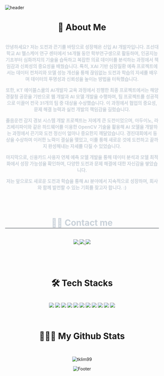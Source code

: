 ![header](https://capsule-render.vercel.app/api?type=waving&text=🖐️WELCOME&color=timeGradient&height=300&section=header&fontSize=72&animation=fadeIn)

<h1 align="center">📄 About Me</h1> <br>
  <div style="font-weight: 700; font-size: 15px; text-align: center; color: #c9d1d9;"> 안녕하세요? 저는 도전과 끈기를 바탕으로 성장해온 신입 AI 개발자입니다. 조선대학교 AI 헬스케어 연구 센터에서 14개월 동안 학부연구생으로 활동하며, 인공지능 기초부터 심화까지의 기술을 습득하고 복잡한 의료 데이터를 분석하는 과정에서 책임감과 신뢰성의 중요성을 배웠습니다. 특히, XAI 기반 심장질환 예측 프로젝트에서는 데이터 전처리와 모델 성능 개선을 통해 끊임없는 도전과 학습의 자세를 배우며 데이터의 투명성과 신뢰성을 높이는 방법을 터득했습니다.

또한, KT 에이블스쿨의 AI개발자 교육 과정에서 진행한 최종 프로젝트에서는 해양경찰청 공문을 기반으로 웹 개발과 AI 모델 개발을 수행하며, 팀 프로젝트를 성공적으로 이끌어 전국 31개의 팀 중 대상을 수상했습니다. 이 과정에서 협업의 중요성, 문제 해결 능력과 실전 개발의 책임감을 길렀습니다.

졸음운전 감지 경보 시스템 개발 프로젝트는 저에게 큰 도전이었으며, 아두이노, 라즈베리파이와 같은 하드웨어를 이용한 OpenCV 기술을 활용해 AI 모델을 개발하는 과정에서 끈기와 도전 정신이 얼마나 중요한지 깨달았습니다. 경진대회에서 동상을 수상하며 이러한 노력이 결실을 맺었고, 이를 통해 새로운 것에 도전하고 끝까지 완성해내는 자세를 다질 수 있었습니다.

마지막으로, 신용카드 사용자 연체 예측 모델 개발을 통해 데이터 분석과 모델 최적화에서 성장 가능성을 확인하며, 다양한 도전과 문제 해결에 대한 자신감을 쌓았습니다.

저는 앞으로도 새로운 도전과 학습을 통해 AI 분야에서 지속적으로 성장하며, 회사와 함께 발전할 수 있는 기회를 찾고자 합니다. :)
</div>

<br><br>

 <div align= "center">
    <h1 style="border-bottom: 1px solid #21262d; color: #c9d1d9;"> 🧑‍💻 Contact me </h1>
   <br>
    <div align= "center"> <a href=mailto:devtklim99@gmail.com> <img src="https://img.shields.io/badge/Gmail-EA4335?style=for-the-badge&logo=Gmail&logoColor=white&link=mailto:devtklim99@gmail.com"> </a>
      <a href=> <img src="https://img.shields.io/badge/Notion-000000?style=for-the-badge&logo=Notion&logoColor=white&link="> </a>
         <a href=https://www.instagram.com/tkxgz/> <img src="https://img.shields.io/badge/Instagram-E4405F?style=for-the-badge&logo=Instagram&logoColor=white&link=https://www.instagram.com/tkxgz/"> </a>
          </div>  <br> 

<br><br>

<h1 align="center">🛠 Tech Stacks</h1>
  <br>
 <div style="margin: 0 auto; text-align: center;" align= "center"> <img src="https://img.shields.io/badge/Python-3776AB?style=for-the-badge&logo=Python&logoColor=white"> 
        <img src="https://img.shields.io/badge/anaconda-44A833?style=for-the-badge&logo=anaconda&logoColor=white">
        <img src="https://img.shields.io/badge/jupyter-F37626?style=for-the-badge&logo=jupyter&logoColor=white">
        <img src="https://img.shields.io/badge/Visual%20Studio%20Code-0078d7.svg?style=for-the-badge&logo=visual-studio-code&logoColor=white">
         <img src="https://img.shields.io/badge/scikit--learn-%23F7931E.svg?style=for-the-badge&logo=scikit-learn&logoColor=white">
         <img src="https://img.shields.io/badge/PyTorch-%23EE4C2C.svg?style=for-the-badge&logo=PyTorch&logoColor=white">
          <img src="https://img.shields.io/badge/Keras-D00000?style=for-the-badge&logo=Keras&logoColor=white">
          <img src="https://img.shields.io/badge/Tensorflow-FF6F00?style=for-the-badge&logo=Tensorflow&logoColor=white">
           <img src="https://img.shields.io/badge/opencv-%23white.svg?style=for-the-badge&logo=opencv&logoColor=white">
        <img src="https://img.shields.io/badge/chatbot-0066FF?style=for-the-badge&logo=chatbot&logoColor=white">
          <img src="https://img.shields.io/badge/Git-F05032?style=for-the-badge&logo=Git&logoColor=white">
          <br/></div>
<br><br>

<h1 align="center">🧑🏻‍💻 My Github Stats</h1>
<br>
<div align="center">
<p><img src="https://github-readme-stats.vercel.app/api?username=tklim99&show_icons=true&theme=dracula" alt="tklim99" /></p>
</div>

![Footer](https://capsule-render.vercel.app/api?type=waving&color=timeGradient&height=200&section=footer)
